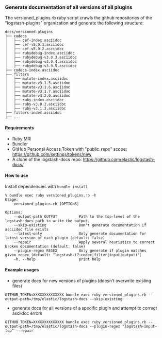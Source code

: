 ### Generate documentation of all versions of all plugins

The versioned_plugins.rb ruby script crawls the github repositories of the "logstash-plugins" organization
and generate the following structure:

```
docs/versioned-plugins
├── codecs
│   ├── cef-index.asciidoc
│   ├── cef-v5.0.1.asciidoc
│   ├── cef-v5.0.2.asciidoc
│   ├── rubydebug-index.asciidoc
│   ├── rubydebug-v3.0.3.asciidoc
│   ├── rubydebug-v3.0.4.asciidoc
│   ├── rubydebug-v3.0.5.asciidoc
├── codecs-index.asciidoc
├── filters
│   ├── mutate-index.asciidoc
│   ├── mutate-v3.1.5.asciidoc
│   ├── mutate-v3.1.6.asciidoc
│   ├── mutate-v3.1.7.asciidoc
│   ├── mutate-v3.2.0.asciidoc
│   ├── ruby-index.asciidoc
│   ├── ruby-v3.0.3.asciidoc
│   ├── ruby-v3.1.3.asciidoc
├── filters-index.asciidoc
├── ...
```
#### Requirements

* Ruby MRI
* Bundler
* GitHub Personal Access Token with "public_repo" scope: https://github.com/settings/tokens/new
* A clone of the logstash-docs repo: https://github.com/elastic/logstash-docs/

#### How to use

Install dependencies with `bundle install`

```
% bundle exec ruby versioned_plugins.rb -h
Usage:
    versioned_plugins.rb [OPTIONS]

Options:
    --output-path OUTPUT          Path to the top-level of the logstash-docs path to write the output.
    --skip-existing               Don't generate documentation if asciidoc file exists
    --latest-only                 Only generate documentation for latest version of each plugin (default: false)
    --repair                      Apply several heuristics to correct broken documentation (default: false)
    --plugin-regex REGEX          Only generate if plugin matches given regex (default: "logstash-(?:codec|filter|input|output)")
    -h, --help                    print help

```

#### Example usages

* generate docs for new versions of plugins (doesn't overwrite existing files)

```
GITHUB_TOKEN=XXXXXXXXXXXXXX bundle exec ruby versioned_plugins.rb --output-path=/tmp/elastic/logstash-docs --skip-existing
```

* generate docs for all versions of a specific plugin and attempt to correct asciidoc errors

```
GITHUB_TOKEN=XXXXXXXXXXXXXX bundle exec ruby versioned_plugins.rb --output-path=/tmp/elastic/logstash-docs --plugin-regex "logstash-input-tcp" --repair
```
